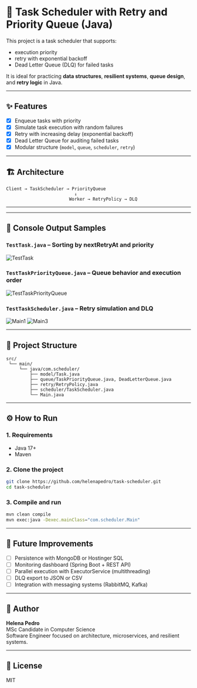 # 🧠 Task Scheduler with Retry and Priority Queue (Java)

This project is a task scheduler that supports:
- execution priority
- retry with exponential backoff
- Dead Letter Queue (DLQ) for failed tasks

It is ideal for practicing **data structures**, **resilient systems**, **queue design**, and **retry logic** in Java.

---

## ✨ Features

- [x] Enqueue tasks with priority
- [x] Simulate task execution with random failures
- [x] Retry with increasing delay (exponential backoff)
- [x] Dead Letter Queue for auditing failed tasks
- [x] Modular structure (`model`, `queue`, `scheduler`, `retry`)

---

## 🏗️ Architecture

```
Client → TaskScheduler → PriorityQueue
                          ↓
                        Worker → RetryPolicy → DLQ
```

---


---

## 📸 Console Output Samples

### `TestTask.java` – Sorting by nextRetryAt and priority

![TestTask](https://task-scheduler-mf.s3.us-east-2.amazonaws.com/TestTask.png)

### `TestTaskPriorityQueue.java` – Queue behavior and execution order

![TestTaskPriorityQueue](https://task-scheduler-mf.s3.us-east-2.amazonaws.com/TestTaskPriorityQueue.png)

### `TestTaskScheduler.java` – Retry simulation and DLQ

![Main1](https://task-scheduler-mf.s3.us-east-2.amazonaws.com/Main1.png)
![Main3](https://task-scheduler-mf.s3.us-east-2.amazonaws.com/Main3.png)

---

## 📁 Project Structure

```
src/
 └── main/
     └── java/com.scheduler/
         ├── model/Task.java
         ├── queue/TaskPriorityQueue.java, DeadLetterQueue.java
         ├── retry/RetryPolicy.java
         ├── scheduler/TaskScheduler.java
         └── Main.java

```

---

## ⚙️ How to Run

### 1. Requirements
- Java 17+
- Maven

### 2. Clone the project

```bash
git clone https://github.com/helenapedro/task-scheduler.git
cd task-scheduler
```

### 3. Compile and run

```bash
mvn clean compile
mvn exec:java -Dexec.mainClass="com.scheduler.Main"
```

---

## 📌 Future Improvements

- [ ] Persistence with MongoDB or Hostinger SQL
- [ ] Monitoring dashboard (Spring Boot + REST API)
- [ ] Parallel execution with ExecutorService (multithreading)
- [ ] DLQ export to JSON or CSV
- [ ] Integration with messaging systems (RabbitMQ, Kafka)

---

## 🧠 Author

**Helena Pedro**  
MSc Candidate in Computer Science  
Software Engineer focused on architecture, microservices, and resilient systems.

---

## 📜 License

MIT

